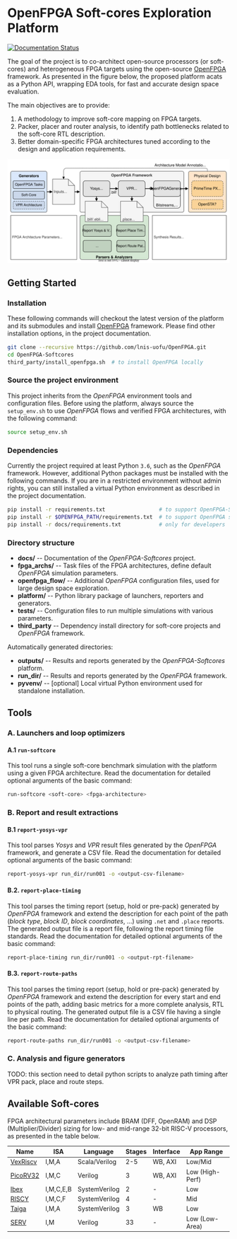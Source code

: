# OpenFPGA Soft-cores Exploration Platform

[![Documentation Status](https://readthedocs.org/projects/openfpga-softcores/badge/?version=latest)](https://openfpga-softcores.readthedocs.io/en/latest/?badge=latest)


The goal of the project is to co-architect open-source processors (or soft-cores) and heterogeneous FPGA targets using the open-source [OpenFPGA](https://github.com/lnis-uofu/OpenFPGA) framework.
As presented in the figure below, the proposed platform acats as a Python API, wrapping EDA tools, for fast and accurate design space evaluation.

The main objectives are to provide:

1. A methodology to improve soft-core mapping on FPGA targets.
2. Packer, placer and router analysis, to identify path bottlenecks related to the soft-core RTL description.
3. Better domain-specific FPGA architectures tuned according to the design and application requirements.

<p align="center">
    <img src="./docs/images/openfpga-softcores-platform.svg">
</p>

## Getting Started

### Installation

These following commands will checkout the latest version of the platform and its submodules and install [OpenFPGA](https://github.com/lnis-uofu/OpenFPGA) framework. 
Please find other installation options, in the project documentation.

```bash
git clone --recursive https://github.com/lnis-uofu/OpenFPGA.git
cd OpenFPGA-Softcores
third_party/install_openfpga.sh  # to install OpenFPGA locally
```

### Source the project environment

This project inherits from the *OpenFPGA* environment tools and configuration files.
Before using the platform, always source the `setup_env.sh` to use *OpenFPGA* flows and verified FPGA architectures, with the following command:

```bash
source setup_env.sh
```

### Dependencies

Currently the project required at least Python `3.6`, such as the *OpenFPGA* framework.
However, additional Python packages must be installed with the following commands.
If you are in a restricted environment without admin rights, you can still installed a virtual Python environment as described in the project documentation.

```bash
pip install -r requirements.txt                 # to support OpenFPGA-Softcores scripts
pip install -r $OPENFPGA_PATH/requirements.txt  # to support OpenFPGA scripts
pip install -r docs/requirements.txt            # only for developers
```

### Directory structure

- **docs/** -- Documentation of the *OpenFPGA-Softcores* project.
- **fpga_archs/** -- Task files of the FPGA architectures, define default *OpenFPGA* simulation parameters.
- **openfpga_flow/** -- Additional *OpenFPGA* configuration files, used for large design space exploration.
- **platform/** -- Python library package of launchers, reporters and generators.
- **tests/** -- Configuration files to run multiple simulations with various parameters.
- **third_party** -- Dependency install directory for soft-core projects and *OpenFPGA* framework.

Automatically generated directories:

- **outputs/** -- Results and reports generated by the *OpenFPGA-Softcores* platform.
- **run_dir/** -- Results and reports generated by the *OpenFPGA* framework.
- **pyvenv/** -- [optional] Local virtual Python environment used for standalone installation.

## Tools

### A. Launchers and loop optimizers

#### A.1 `run-softcore`

This tool runs a single soft-core benchmark simulation with the platform using a given FPGA architecture.
Read the documentation for detailed optional arguments of the basic command:

```bash
run-softcore <soft-core> <fpga-architecture>
```

### B. Report and result extractions 

#### B.1 `report-yosys-vpr`

This tool parses *Yosys* and *VPR* result files generated by the *OpenFPGA* framework, and generate a CSV file.
Read the documentation for detailed optional arguments of the basic command:

```bash
report-yosys-vpr run_dir/run001 -o <output-csv-filename>
```

#### B.2. `report-place-timing`

This tool parses the timing report (setup, hold or pre-pack) generated by *OpenFPGA* framework and extend the description for each point of the path (*block type*, *block ID*, *block coordinates*, ...) using `.net` and `.place` reports.
The generated output file is a report file, following the report timing file standards.
Read the documentation for detailed optional arguments of the basic command:

```bash
report-place-timing run_dir/run001 -o <output-rpt-filename>
```

#### B.3. `report-route-paths`

This tool parses the timing report (setup, hold or pre-pack) generated by *OpenFPGA* framework and extend the description for every start and end points of the path, adding basic metrics for a more complete analysis, RTL to physical routing.
The generated output file is a CSV file having a single line per path.
Read the documentation for detailed optional arguments of the basic command:

```bash
report-route-paths run_dir/run001 -o <output-csv-filename>
```

### C. Analysis and figure generators

TODO: this section need to detail python scripts to analyze path timing after VPR pack, place and route steps.

## Available Soft-cores

FPGA architectural parameters include BRAM (DFF, OpenRAM) and DSP (Multiplier/Divider) sizing for low- and mid-range 32-bit RISC-V processors, as presented in the table below.

<div align="center">

| **Name**                                             | **ISA**   | **Language**  | **Stages** | **Interface** | **App Range**   |
|------------------------------------------------------|-----------|---------------|------------|---------------|-----------------|
| [VexRiscv](https://github.com/SpinalHDL/VexRiscv)    | I,M,A     | Scala/Verilog | 2-5        | WB, AXI       | Low/Mid         |
| [PicoRV32](https://github.com/YosysHQ/picorv32)      | I,M,C     | Verilog       | 3          | WB, AXI       | Low (High-Perf) |
| [Ibex](https://github.com/lowRISC/ibex)              | I,M,C,E,B | SystemVerilog | 2          | -             | Low             |
| [RISCY](https://github.com/pulp-platform/pulpissimo) | I,M,C,F   | SystemVerilog | 4          | -             | Mid             |
| [Taiga](https://gitlab.com/sfu-rcl/Taiga)            | I,M,A     | SystemVerilog | 3          | WB            | Low             |
| [SERV](https://github.com/olofk/serv)                | I,M       | Verilog       | 33         | -             | Low (Low-Area)  |

</div>

